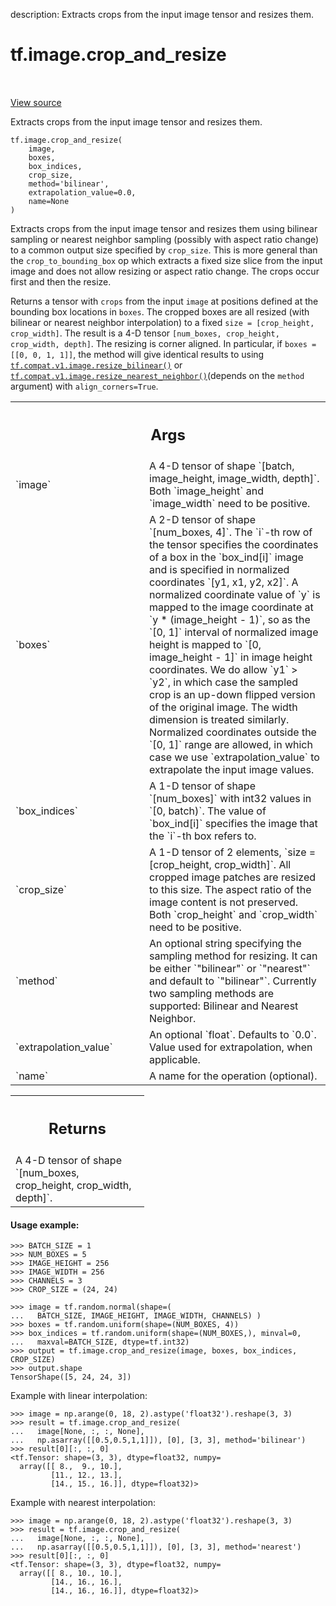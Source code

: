 description: Extracts crops from the input image tensor and resizes them.

<div itemscope itemtype="http://developers.google.com/ReferenceObject">
<meta itemprop="name" content="tf.image.crop_and_resize" />
<meta itemprop="path" content="Stable" />
</div>

# tf.image.crop_and_resize

<!-- Insert buttons and diff -->

<table class="tfo-notebook-buttons tfo-api nocontent" align="left">

</table>

<a target="_blank" class="external" href="/code/stable/tensorflow/python/ops/image_ops_impl.py">View source</a>



Extracts crops from the input image tensor and resizes them.


<pre class="devsite-click-to-copy prettyprint lang-py tfo-signature-link">
<code>tf.image.crop_and_resize(
    image,
    boxes,
    box_indices,
    crop_size,
    method=&#x27;bilinear&#x27;,
    extrapolation_value=0.0,
    name=None
)
</code></pre>



<!-- Placeholder for "Used in" -->

Extracts crops from the input image tensor and resizes them using bilinear
sampling or nearest neighbor sampling (possibly with aspect ratio change) to a
common output size specified by `crop_size`. This is more general than the
`crop_to_bounding_box` op which extracts a fixed size slice from the input
image and does not allow resizing or aspect ratio change. The crops occur
first and then the resize.

Returns a tensor with `crops` from the input `image` at positions defined at
the bounding box locations in `boxes`. The cropped boxes are all resized (with
bilinear or nearest neighbor interpolation) to a fixed
`size = [crop_height, crop_width]`. The result is a 4-D tensor
`[num_boxes, crop_height, crop_width, depth]`. The resizing is corner aligned.
In particular, if `boxes = [[0, 0, 1, 1]]`, the method will give identical
results to using <a href="../../tf/compat/v1/image/resize_bilinear.md"><code>tf.compat.v1.image.resize_bilinear()</code></a> or
<a href="../../tf/compat/v1/image/resize_nearest_neighbor.md"><code>tf.compat.v1.image.resize_nearest_neighbor()</code></a>(depends on the `method`
argument) with
`align_corners=True`.

<!-- Tabular view -->
 <table class="responsive fixed orange">
<colgroup><col width="214px"><col></colgroup>
<tr><th colspan="2"><h2 class="add-link">Args</h2></th></tr>

<tr>
<td>
`image`<a id="image"></a>
</td>
<td>
A 4-D tensor of shape `[batch, image_height, image_width, depth]`.
Both `image_height` and `image_width` need to be positive.
</td>
</tr><tr>
<td>
`boxes`<a id="boxes"></a>
</td>
<td>
A 2-D tensor of shape `[num_boxes, 4]`. The `i`-th row of the tensor
specifies the coordinates of a box in the `box_ind[i]` image and is
specified in normalized coordinates `[y1, x1, y2, x2]`. A normalized
coordinate value of `y` is mapped to the image coordinate at `y *
(image_height - 1)`, so as the `[0, 1]` interval of normalized image
height is mapped to `[0, image_height - 1]` in image height coordinates.
We do allow `y1` > `y2`, in which case the sampled crop is an up-down
flipped version of the original image. The width dimension is treated
similarly. Normalized coordinates outside the `[0, 1]` range are allowed,
in which case we use `extrapolation_value` to extrapolate the input image
values.
</td>
</tr><tr>
<td>
`box_indices`<a id="box_indices"></a>
</td>
<td>
A 1-D tensor of shape `[num_boxes]` with int32 values in `[0,
batch)`. The value of `box_ind[i]` specifies the image that the `i`-th box
refers to.
</td>
</tr><tr>
<td>
`crop_size`<a id="crop_size"></a>
</td>
<td>
A 1-D tensor of 2 elements, `size = [crop_height, crop_width]`.
All cropped image patches are resized to this size. The aspect ratio of
the image content is not preserved. Both `crop_height` and `crop_width`
need to be positive.
</td>
</tr><tr>
<td>
`method`<a id="method"></a>
</td>
<td>
An optional string specifying the sampling method for resizing. It
can be either `"bilinear"` or `"nearest"` and default to `"bilinear"`.
Currently two sampling methods are supported: Bilinear and Nearest
  Neighbor.
</td>
</tr><tr>
<td>
`extrapolation_value`<a id="extrapolation_value"></a>
</td>
<td>
An optional `float`. Defaults to `0.0`. Value used for
extrapolation, when applicable.
</td>
</tr><tr>
<td>
`name`<a id="name"></a>
</td>
<td>
A name for the operation (optional).
</td>
</tr>
</table>



<!-- Tabular view -->
 <table class="responsive fixed orange">
<colgroup><col width="214px"><col></colgroup>
<tr><th colspan="2"><h2 class="add-link">Returns</h2></th></tr>
<tr class="alt">
<td colspan="2">
A 4-D tensor of shape `[num_boxes, crop_height, crop_width, depth]`.
</td>
</tr>

</table>



#### Usage example:



```
>>> BATCH_SIZE = 1
>>> NUM_BOXES = 5
>>> IMAGE_HEIGHT = 256
>>> IMAGE_WIDTH = 256
>>> CHANNELS = 3
>>> CROP_SIZE = (24, 24)
```

```
>>> image = tf.random.normal(shape=(
...   BATCH_SIZE, IMAGE_HEIGHT, IMAGE_WIDTH, CHANNELS) )
>>> boxes = tf.random.uniform(shape=(NUM_BOXES, 4))
>>> box_indices = tf.random.uniform(shape=(NUM_BOXES,), minval=0,
...   maxval=BATCH_SIZE, dtype=tf.int32)
>>> output = tf.image.crop_and_resize(image, boxes, box_indices, CROP_SIZE)
>>> output.shape
TensorShape([5, 24, 24, 3])
```

Example with linear interpolation:

```
>>> image = np.arange(0, 18, 2).astype('float32').reshape(3, 3)
>>> result = tf.image.crop_and_resize(
...   image[None, :, :, None],
...   np.asarray([[0.5,0.5,1,1]]), [0], [3, 3], method='bilinear')
>>> result[0][:, :, 0]
<tf.Tensor: shape=(3, 3), dtype=float32, numpy=
  array([[ 8.,  9., 10.],
         [11., 12., 13.],
         [14., 15., 16.]], dtype=float32)>
```

Example with nearest interpolation:

```
>>> image = np.arange(0, 18, 2).astype('float32').reshape(3, 3)
>>> result = tf.image.crop_and_resize(
...   image[None, :, :, None],
...   np.asarray([[0.5,0.5,1,1]]), [0], [3, 3], method='nearest')
>>> result[0][:, :, 0]
<tf.Tensor: shape=(3, 3), dtype=float32, numpy=
  array([[ 8., 10., 10.],
         [14., 16., 16.],
         [14., 16., 16.]], dtype=float32)>
```